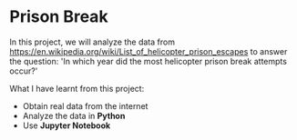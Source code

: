 # Prison Break

In this project, we will analyze the data from https://en.wikipedia.org/wiki/List_of_helicopter_prison_escapes to answer the question:
'In which year did the most helicopter prison break attempts occur?'


What I have learnt from this project:
- Obtain real data from the internet
- Analyze the data in **Python**
- Use **Jupyter Notebook**


